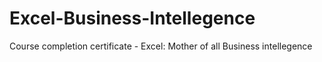 # Excel-Business-Intellegence
Course completion certificate - Excel: Mother of all Business intellegence
